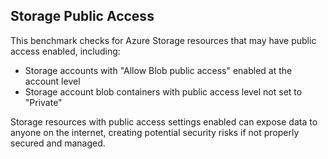 ## Storage Public Access

This benchmark checks for Azure Storage resources that may have public access enabled, including:

- Storage accounts with "Allow Blob public access" enabled at the account level
- Storage account blob containers with public access level not set to "Private"

Storage resources with public access settings enabled can expose data to anyone on the internet, creating potential security risks if not properly secured and managed. 